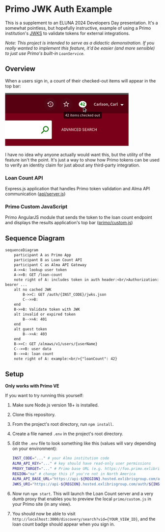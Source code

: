 # Primo JWK Auth Example

This is a supplement to an ELUNA 2024 Developers Day presentation. It's a somewhat pointless, but hopefully instructive, example of using a Primo institution's [JWKS](https://datatracker.ietf.org/doc/html/rfc7517) to validate tokens for external integrations. 

*Note: This project is intended to serve as a didactic demonstration. If you really wanted to implement this feature, it'd be easier (and more sensible) to just use Primo's built-in `LoanService`.*


## Overview

When a users sign in, a count of their checked-out items will appear in the top bar:

![screenshot](screenshot.png)

I have no idea why anyone actually would want this, but the utility of the feature isn't the point. It's just a way to show how Primo tokens can be used to verify an identity claim for just about any third-party integration. 

### Loan Count API

Express.js application that handles Primo token validation and Alma API communication ([api/server.js](api/server.js))

### Primo Custom JavaScript

Primo AngularJS module that sends the token to the loan count endpoint and displays the results application's top bar ([primo/custom.js](primo/custom.js)) 

## Sequence Diagram

```mermaid
sequenceDiagram
    participant A as Primo App
    participant B as Loan Count API
    participant C as Alma API Gateway
    A->>A: lookup user token
    A->>B: GET /loan-count 
    note right of A: includes token in auth header:<br/>Authorization: bearer ...
    alt no cached JWK
        B->>C: GET /auth/{INST_CODE}/jwks.json
        C-->>B: 
    end
    B->>B: Validate token with JWK
    alt invalid or expired token
        B-->>A: 401
    end
    alt guest token
        B-->>A: 403
    end
    B->>C: GET /almaws/v1/users/{userName}
    C-->>B: user data
    B-->>A: loan count
    note right of A: example:<br/>{"loanCount": 42}
```

## Setup

**Only works with Primo VE**

If you want to try running this yourself: 

1. Make sure Node.js version 18+ is installed.
2. Clone this repository.
3. From the project's root directory, run `npm install`.
4. Create a file named `.env` in the project's root directory.
5. Edit the `.env` file to look something like this (values will vary depending on your environment): 

    ```sh
    INST_CODE="..." # your Alma institution code
    ALMA_API_KEY="..." # key should have read-only user permissions
    PROXY_TARGET="..." # Primo base URL (e.g. https://foo.primo.exlibrisgroup.com)
    REGION="na" # change this if you're not in North America
    ALMA_API_BASE_URL="https://api-${REGION}.hosted.exlibrisgroup.com/almaws/v1"
    JWKS_URI="https://api-${REGION}.hosted.exlibrisgroup.com/auth/${INST_CODE}/jwks.json"
    ```

6. Now run `npm start`. This will launch the Loan Count server and a very dumb proxy that enables you to preview the local `primo/custom.js` in your Primo site (in any view).
7. You should now be able to visit `http://localhost:3000/discovery/search?vid={YOUR_VIEW_ID}`, and the loan count badge should appear when you sign in.

